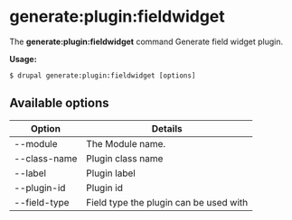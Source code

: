 # generate:plugin:fieldwidget
The **generate:plugin:fieldwidget** command Generate field widget plugin.

**Usage:**
```
$ drupal generate:plugin:fieldwidget [options] 
```

## Available options
Option | Details
-------|-------------
--module | The Module name.
--class-name | Plugin class name
--label | Plugin label
--plugin-id | Plugin id
--field-type | Field type the plugin can be used with

